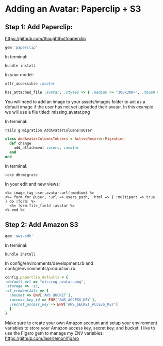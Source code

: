 Adding an Avatar: Paperclip + S3
================================

Step 1: Add Paperclip:
--------------------------------

https://github.com/thoughtbot/paperclip

```ruby
gem 'paperclip'
```

In terminal:
```
bundle install
```

In your model:
```ruby
attr_accessible :avatar

has_attached_file :avatar, :styles => { :medium => "300x300>", :thumb => "100x100>" }
```

You will need to add an image to your assets/images folder to act as a default image if the user has not yet uploaded their avatar. In this example we will use a file titled: missing_avatar.png

In terminal:
```
rails g migration AddAvatarColumnsToUser
```

```ruby
class AddAvatarColumnsToUsers < ActiveRecord::Migration
  def change
    add_attachment :users, :avatar
  end
end
```

In terminal:
```
rake db:migrate
```

In your edit and new views:
```
<%= image_tag user.avatar.url(:medium) %>
<%= form_for @user, :url => users_path, :html => { :multipart => true } do |form| %>
  <%= form.file_field :avatar %>
<% end %>
```

Step 2: Add Amazon S3
--------------------------------

```ruby
gem 'aws-sdk'
```

In terminal:
```
bundle install
```

In config/environments/development.rb and config/environments/production.rb:
```ruby
config.paperclip_defaults = {
:default_url => "missing_avatar.png",
:storage => :s3,
:s3_credentials => {
  :bucket => ENV['AWS_BUCKET'],
  :access_key_id => ENV['AWS_ACCESS_KEY'],
  :secret_access_key => ENV['AWS_SECRET_ACCESS_KEY']
  }
}
```
Make sure to create your own Amazon account and setup your environment variables to store your Amazon access key, secret key, and bucket. I like to use the Figaro gem to manage my ENV variables: https://github.com/laserlemon/figaro
